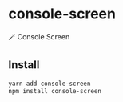 # console-screen

🪄 Console Screen

## Install

```bash
yarn add console-screen
npm install console-screen
```
